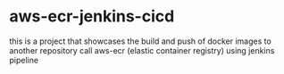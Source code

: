 # aws-ecr-jenkins-cicd
this is a project that showcases the build and push of docker images to another repository call aws-ecr (elastic container registry) using jenkins pipeline

